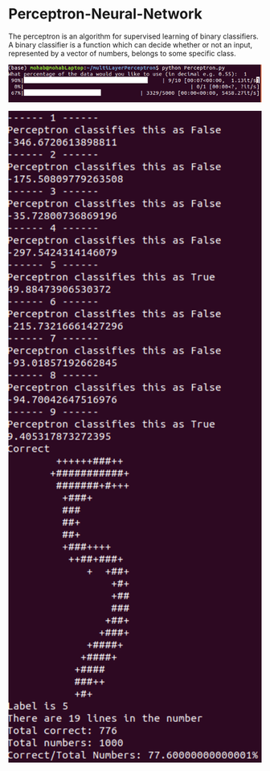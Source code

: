 # Perceptron-Neural-Network
The perceptron is an algorithm for supervised learning of binary classifiers. A binary classifier is a function which can decide whether or not an input, represented by a vector of numbers, belongs to some specific class. 

<p align="center">
	<img src="training.png", width="800">
</p>

<p align="center">
	<img src="test.png", width="800">
</p>
